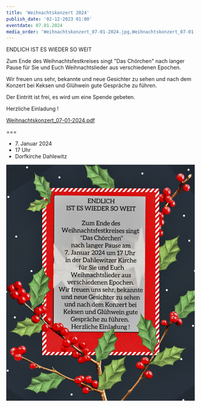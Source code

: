 ```yaml
---
title: 'Weihnachtskonzert 2024'
publish_date: '02-12-2023 01:00'
eventdate: 07.01.2024
media_order: 'Weihnachtskonzert_07-01-2024.jpg,Weihnachtskonzert_07-01-2024.pdf'
---
```


ENDLICH IST ES WIEDER SO WEIT

Zum Ende des Weihnachtsfestkreises singt "Das Chörchen" nach langer Pause für Sie und Euch Weihnachtslieder aus verschiedenen Epochen.

Wir freuen uns sehr, bekannte und neue Gesichter zu sehen und nach dem Konzert bei Keksen und Glühwein gute Gespräche zu führen.

Der Eintritt ist frei, es wird um eine Spende gebeten.

Herzliche Einladung !

[Weihnachtskonzert_07-01-2024.pdf](Weihnachtskonzert_07-01-2024.pdf)

===

* <time>7. Januar 2024</time>
* 17 Uhr
* Dorfkirche Dahlewitz

![Weihnachtskonzert_07-01-2024](Weihnachtskonzert_07-01-2024.jpg "Weihnachtskonzert_07-01-2024")
